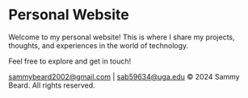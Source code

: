 # Personal Website

Welcome to my personal website! This is where I share my projects, thoughts, and experiences in the world of technology.

Feel free to explore and get in touch!

sammybeard2002@gmail.com | sab59634@uga.edu 
&copy; 2024 Sammy Beard. All rights reserved.

